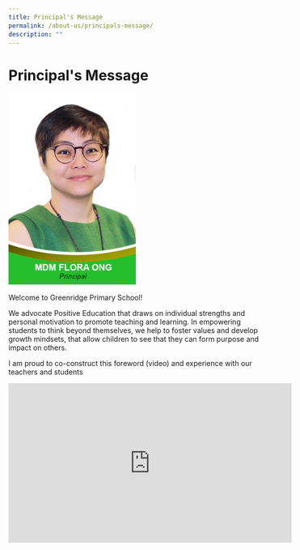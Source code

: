 ```yaml
---
title: Principal's Message
permalink: /about-us/principals-message/
description: ""
---
```

# Principal's Message

<img src="/images/About%20Us/P_Mdm%20Flora%20Ong.jpg"
     style="width:50%">
 
Welcome to Greenridge Primary School! 

We advocate Positive Education that draws on individual strengths and personal motivation to promote teaching and learning. In empowering students to think beyond themselves, we help to foster values and develop growth mindsets, that allow children to see that they can form purpose and impact on others. 

I am proud to co-construct this foreword (video) and experience with our teachers and students

<p style="text-align: center;"><iframe width="560" height="315" src="https://www.youtube.com/embed/36QyaW4QxhA" title="YouTube video player" frameborder="0" allow="accelerometer; autoplay; clipboard-write; encrypted-media; gyroscope; picture-in-picture" allowfullscreen></iframe></p>